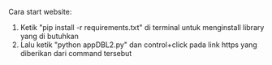 Cara start website:

1. Ketik "pip install -r requirements.txt" di terminal untuk menginstall library yang di butuhkan
2. Lalu ketik "python appDBL2.py" dan control+click pada link https yang diberikan dari command tersebut

